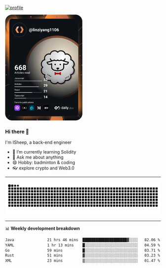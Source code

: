 [![profile](https://user-images.githubusercontent.com/54968314/208005045-e4b42f3b-833d-4242-bfcc-e764865553a2.svg)](https://www.calligrapher.ai/)

<a href="https://app.daily.dev/linziyang1106"><img src="/devcard.png" width="250" alt="ISheep's Dev Card"/></a>

### Hi there 🐏

I'm ISheep, a back-end engineer

- 🔭 I’m currently learning Solidity
- 💬 Ask me about anything
- 😄 Hobby: badminton & coding
- 👓 explore crypto and Web3.0

-------

![](https://raw.githubusercontent.com/ISheepp/ISheepp/output/github-contribution-grid-snake.svg)

-------

📊 **Weekly development breakdown**
<!--START_SECTION:waka-->

```txt
Java               21 hrs 46 mins  ████████████████████▓░░░░   82.06 %
YAML               1 hr 13 mins    █░░░░░░░░░░░░░░░░░░░░░░░░   04.59 %
Go                 59 mins         █░░░░░░░░░░░░░░░░░░░░░░░░   03.71 %
Rust               51 mins         ▓░░░░░░░░░░░░░░░░░░░░░░░░   03.23 %
XML                23 mins         ▒░░░░░░░░░░░░░░░░░░░░░░░░   01.47 %
```

<!--END_SECTION:waka-->
